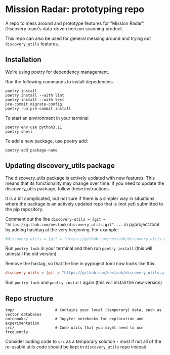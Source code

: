 # Mission Radar: prototyping repo

A repo to mess around and prototype features for "Mission Radar", Discovery team's data-driven horizon scanning product.

This repo can also be used for general messing around and trying out `discovery_utils` features.

## Installation

We're using poetry for dependency management.

Run the following commands to install depedencies.

```
poetry install
poetry install --with lint
poetry install --with test
pre-commit migrate-config
poetry run pre-commit install
```

To start an environment in your terminal

```
poetry env use python3.11
poetry shell
```

To add a new package, use poetry add:

```
poetry add package-name
```

## Updating discovery_utils package

The discovery_utils package is actively updated with new features. This means that its functionality may change over time. If you need to update the discovery_utils package, follow these instructions.

It is a bit complicated, but not sure if there is a simpler way in situations where the package is an actively updated repo that is (not yet) submitted to the pip repository.

Comment out the line `discovery-utils = {git = "https://github.com/nestauk/discovery_utils.git" ...` in pyproject.toml by adding hashtag at the very beginning. For example:

```toml
#discovery-utils = {git = "https://github.com/nestauk/discovery_utils.git", rev = "dev"}
```

Run `poetry lock` in your terminal and then run `poetry install` (this will uninstall the old version)

Remove the hastag, so that the line in pyproject.toml now looks like this:

```toml
discovery-utils = {git = "https://github.com/nestauk/discovery_utils.git", rev = "dev"}
```

Run `poetry lock` and `poetry install` again (this will install the new version)

## Repo structure

```
tmp/                  # Contains your local (temporary) data, such as vector databases
notebooks/            # Jupyter notebooks for exploration and experimentation
src/                  # Code utils that you might need to use frequently
```

Consider adding code to `src` as a temporary solution - most if not all of the re-usable utils code should be kept in `discovery_utils` repo instead.
